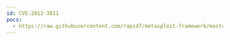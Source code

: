 ```yaml
---
id: CVE-2012-3811
pocs:
  - https://raw.githubusercontent.com/rapid7/metasploit-framework/master/modules/exploits/windows/http/avaya_ccr_imageupload_exec.rb
---
```

